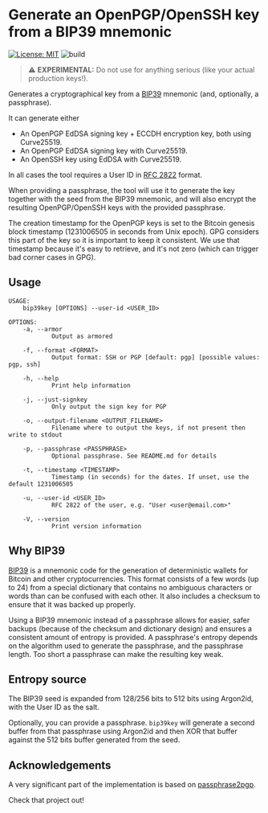 # Generate an OpenPGP/OpenSSH key from a BIP39 mnemonic

[![License: MIT](https://img.shields.io/badge/License-MIT-yellow.svg)](https://opensource.org/licenses/MIT)
![build](https://github.com/jpdarago/bip39key/actions/workflows/rust.yml/badge.svg)

> :warning: **EXPERIMENTAL:** Do not use for anything serious (like your actual production keys!).

Generates a cryptographical key from a [BIP39](https://github.com/bitcoin/bips/blob/master/bip-0039.mediawiki) mnemonic (and, optionally, a
passphrase).

It can generate either

* An OpenPGP EdDSA signing key + ECCDH encryption key, both using Curve25519.
* An OpenPGP EdDSA signing key with Curve25519.
* An OpenSSH key using EdDSA with Curve25519.

In all cases the tool requires a User ID in [RFC 2822](https://datatracker.ietf.org/doc/html/rfc2822) format.

When providing a passphrase, the tool will use it to generate the key together
with the seed from the BIP39 mnemonic, and will also encrypt the resulting OpenPGP/OpenSSH keys with
the provided passphrase.

The creation timestamp for the OpenPGP keys is set to the Bitcoin genesis block
timestamp (1231006505 in seconds from Unix epoch). GPG considers this part of
the key so it is important to keep it consistent. We use that timestamp because
it's easy to retrieve, and it's not zero (which can trigger bad corner cases in
GPG).

## Usage

```
USAGE:
    bip39key [OPTIONS] --user-id <USER_ID>

OPTIONS:
    -a, --armor
            Output as armored

    -f, --format <FORMAT>
            Output format: SSH or PGP [default: pgp] [possible values: pgp, ssh]

    -h, --help
            Print help information

    -j, --just-signkey
            Only output the sign key for PGP

    -o, --output-filename <OUTPUT_FILENAME>
            Filename where to output the keys, if not present then write to stdout

    -p, --passphrase <PASSPHRASE>
            Optional passphrase. See README.md for details

    -t, --timestamp <TIMESTAMP>
            Timestamp (in seconds) for the dates. If unset, use the default 1231006505

    -u, --user-id <USER_ID>
            RFC 2822 of the user, e.g. "User <user@email.com>"

    -V, --version
            Print version information
```

## Why BIP39

[BIP39](https://github.com/bitcoin/bips/blob/master/bip-0039.mediawiki) is a
mnemonic code for the generation of deterministic wallets for Bitcoin and other
cryptocurrencies. This format consists of a few words (up to 24) from a special
dictionary that contains no ambiguous characters or words than can be
confused with each other. It also includes a checksum to ensure that it
was backed up properly.

Using a BIP39 mnemonic instead of a passphrase allows for easier, safer backups
(because of the checksum and dictionary design) and ensures a consistent amount
of entropy is provided. A passphrase's entropy depends on the algorithm used
to generate the passphrase, and the passphrase length. Too short a passphrase
can make the resulting key weak.

## Entropy source

The BIP39 seed is expanded from 128/256 bits to 512 bits using Argon2id, with
the User ID as the salt.

Optionally, you can provide a passphrase. `bip39key`
will generate a second buffer from that passphrase using Argon2id and then XOR
that buffer against the 512 bits buffer generated from the seed.

## Acknowledgements

A very significant part of the implementation is based on [passphrase2pgp](https://github.com/skeeto/passphrase2pgp).

Check that project out!

